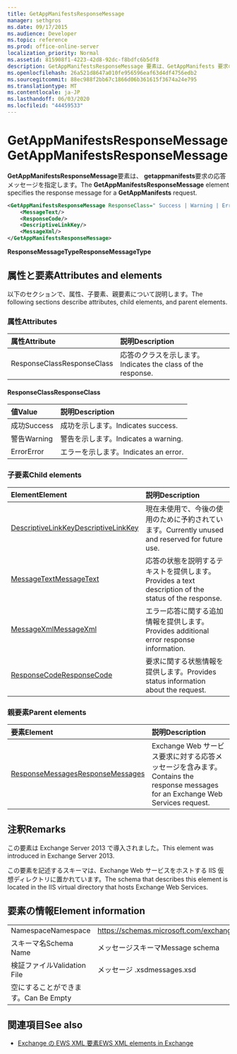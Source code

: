 ```yaml
---
title: GetAppManifestsResponseMessage
manager: sethgros
ms.date: 09/17/2015
ms.audience: Developer
ms.topic: reference
ms.prod: office-online-server
localization_priority: Normal
ms.assetid: 815908f1-4223-42d8-92dc-f8bdfc6b5df8
description: GetAppManifestsResponseMessage 要素は、GetAppManifests 要求の応答メッセージを指定します。
ms.openlocfilehash: 26a521d8647a010fe956596eaf63d4df4756edb2
ms.sourcegitcommit: 88ec988f2bb67c1866d06b361615f3674a24e795
ms.translationtype: MT
ms.contentlocale: ja-JP
ms.lasthandoff: 06/03/2020
ms.locfileid: "44459533"
---
```

# <a name="getappmanifestsresponsemessage"></a><span data-ttu-id="a2a36-103">GetAppManifestsResponseMessage</span><span class="sxs-lookup"><span data-stu-id="a2a36-103">GetAppManifestsResponseMessage</span></span>

<span data-ttu-id="a2a36-104">**GetAppManifestsResponseMessage**要素は、 **getappmanifests**要求の応答メッセージを指定します。</span><span class="sxs-lookup"><span data-stu-id="a2a36-104">The **GetAppManifestsResponseMessage** element specifies the response message for a **GetAppManifests** request.</span></span> 
  
```XML
<GetAppManifestsResponseMessage ResponseClass=" Success | Warning | Error ">
    <MessageText/>
    <ResponseCode/>
    <DescriptiveLinkKey/>
    <MessageXml/>
</GetAppManifestsResponseMessage>
```

 <span data-ttu-id="a2a36-105">**ResponseMessageType**</span><span class="sxs-lookup"><span data-stu-id="a2a36-105">**ResponseMessageType**</span></span>
## <a name="attributes-and-elements"></a><span data-ttu-id="a2a36-106">属性と要素</span><span class="sxs-lookup"><span data-stu-id="a2a36-106">Attributes and elements</span></span>

<span data-ttu-id="a2a36-107">以下のセクションで、属性、子要素、親要素について説明します。</span><span class="sxs-lookup"><span data-stu-id="a2a36-107">The following sections describe attributes, child elements, and parent elements.</span></span>
  
### <a name="attributes"></a><span data-ttu-id="a2a36-108">属性</span><span class="sxs-lookup"><span data-stu-id="a2a36-108">Attributes</span></span>

|<span data-ttu-id="a2a36-109">**属性**</span><span class="sxs-lookup"><span data-stu-id="a2a36-109">**Attribute**</span></span>|<span data-ttu-id="a2a36-110">**説明**</span><span class="sxs-lookup"><span data-stu-id="a2a36-110">**Description**</span></span>|
|:-----|:-----|
|<span data-ttu-id="a2a36-111">ResponseClass</span><span class="sxs-lookup"><span data-stu-id="a2a36-111">ResponseClass</span></span>  <br/> |<span data-ttu-id="a2a36-112">応答のクラスを示します。</span><span class="sxs-lookup"><span data-stu-id="a2a36-112">Indicates the class of the response.</span></span>  <br/> |
   
#### <a name="responseclass"></a><span data-ttu-id="a2a36-113">ResponseClass</span><span class="sxs-lookup"><span data-stu-id="a2a36-113">ResponseClass</span></span>

|<span data-ttu-id="a2a36-114">**値**</span><span class="sxs-lookup"><span data-stu-id="a2a36-114">**Value**</span></span>|<span data-ttu-id="a2a36-115">**説明**</span><span class="sxs-lookup"><span data-stu-id="a2a36-115">**Description**</span></span>|
|:-----|:-----|
|<span data-ttu-id="a2a36-116">成功</span><span class="sxs-lookup"><span data-stu-id="a2a36-116">Success</span></span>  <br/> |<span data-ttu-id="a2a36-117">成功を示します。</span><span class="sxs-lookup"><span data-stu-id="a2a36-117">Indicates success.</span></span>  <br/> |
|<span data-ttu-id="a2a36-118">警告</span><span class="sxs-lookup"><span data-stu-id="a2a36-118">Warning</span></span>  <br/> |<span data-ttu-id="a2a36-119">警告を示します。</span><span class="sxs-lookup"><span data-stu-id="a2a36-119">Indicates a warning.</span></span>  <br/> |
|<span data-ttu-id="a2a36-120">Error</span><span class="sxs-lookup"><span data-stu-id="a2a36-120">Error</span></span>  <br/> |<span data-ttu-id="a2a36-121">エラーを示します。</span><span class="sxs-lookup"><span data-stu-id="a2a36-121">Indicates an error.</span></span>  <br/> |
   
### <a name="child-elements"></a><span data-ttu-id="a2a36-122">子要素</span><span class="sxs-lookup"><span data-stu-id="a2a36-122">Child elements</span></span>

|<span data-ttu-id="a2a36-123">**Element**</span><span class="sxs-lookup"><span data-stu-id="a2a36-123">**Element**</span></span>|<span data-ttu-id="a2a36-124">**説明**</span><span class="sxs-lookup"><span data-stu-id="a2a36-124">**Description**</span></span>|
|:-----|:-----|
|[<span data-ttu-id="a2a36-125">DescriptiveLinkKey</span><span class="sxs-lookup"><span data-stu-id="a2a36-125">DescriptiveLinkKey</span></span>](descriptivelinkkey.md) <br/> |<span data-ttu-id="a2a36-126">現在未使用で、今後の使用のために予約されています。</span><span class="sxs-lookup"><span data-stu-id="a2a36-126">Currently unused and reserved for future use.</span></span>  <br/> |
|[<span data-ttu-id="a2a36-127">MessageText</span><span class="sxs-lookup"><span data-stu-id="a2a36-127">MessageText</span></span>](messagetext.md) <br/> |<span data-ttu-id="a2a36-128">応答の状態を説明するテキストを提供します。</span><span class="sxs-lookup"><span data-stu-id="a2a36-128">Provides a text description of the status of the response.</span></span>  <br/> |
|[<span data-ttu-id="a2a36-129">MessageXml</span><span class="sxs-lookup"><span data-stu-id="a2a36-129">MessageXml</span></span>](messagexml.md) <br/> |<span data-ttu-id="a2a36-130">エラー応答に関する追加情報を提供します。</span><span class="sxs-lookup"><span data-stu-id="a2a36-130">Provides additional error response information.</span></span>  <br/> |
|[<span data-ttu-id="a2a36-131">ResponseCode</span><span class="sxs-lookup"><span data-stu-id="a2a36-131">ResponseCode</span></span>](responsecode.md) <br/> |<span data-ttu-id="a2a36-132">要求に関する状態情報を提供します。</span><span class="sxs-lookup"><span data-stu-id="a2a36-132">Provides status information about the request.</span></span>  <br/> |
   
### <a name="parent-elements"></a><span data-ttu-id="a2a36-133">親要素</span><span class="sxs-lookup"><span data-stu-id="a2a36-133">Parent elements</span></span>

|<span data-ttu-id="a2a36-134">**要素**</span><span class="sxs-lookup"><span data-stu-id="a2a36-134">**Element**</span></span>|<span data-ttu-id="a2a36-135">**説明**</span><span class="sxs-lookup"><span data-stu-id="a2a36-135">**Description**</span></span>|
|:-----|:-----|
|[<span data-ttu-id="a2a36-136">ResponseMessages</span><span class="sxs-lookup"><span data-stu-id="a2a36-136">ResponseMessages</span></span>](responsemessages.md) <br/> |<span data-ttu-id="a2a36-137">Exchange Web サービス要求に対する応答メッセージを含みます。</span><span class="sxs-lookup"><span data-stu-id="a2a36-137">Contains the response messages for an Exchange Web Services request.</span></span>  <br/> |
   
## <a name="remarks"></a><span data-ttu-id="a2a36-138">注釈</span><span class="sxs-lookup"><span data-stu-id="a2a36-138">Remarks</span></span>

<span data-ttu-id="a2a36-139">この要素は Exchange Server 2013 で導入されました。</span><span class="sxs-lookup"><span data-stu-id="a2a36-139">This element was introduced in Exchange Server 2013.</span></span>
  
<span data-ttu-id="a2a36-140">この要素を記述するスキーマは、Exchange Web サービスをホストする IIS 仮想ディレクトリに置かれています。</span><span class="sxs-lookup"><span data-stu-id="a2a36-140">The schema that describes this element is located in the IIS virtual directory that hosts Exchange Web Services.</span></span>
  
## <a name="element-information"></a><span data-ttu-id="a2a36-141">要素の情報</span><span class="sxs-lookup"><span data-stu-id="a2a36-141">Element information</span></span>

|||
|:-----|:-----|
|<span data-ttu-id="a2a36-142">Namespace</span><span class="sxs-lookup"><span data-stu-id="a2a36-142">Namespace</span></span>  <br/> |https://schemas.microsoft.com/exchange/services/2006/messages  <br/> |
|<span data-ttu-id="a2a36-143">スキーマ名</span><span class="sxs-lookup"><span data-stu-id="a2a36-143">Schema Name</span></span>  <br/> |<span data-ttu-id="a2a36-144">メッセージスキーマ</span><span class="sxs-lookup"><span data-stu-id="a2a36-144">Message schema</span></span>  <br/> |
|<span data-ttu-id="a2a36-145">検証ファイル</span><span class="sxs-lookup"><span data-stu-id="a2a36-145">Validation File</span></span>  <br/> |<span data-ttu-id="a2a36-146">メッセージ .xsd</span><span class="sxs-lookup"><span data-stu-id="a2a36-146">messages.xsd</span></span>  <br/> |
|<span data-ttu-id="a2a36-147">空にすることができます。</span><span class="sxs-lookup"><span data-stu-id="a2a36-147">Can Be Empty</span></span>  <br/> ||
   
## <a name="see-also"></a><span data-ttu-id="a2a36-148">関連項目</span><span class="sxs-lookup"><span data-stu-id="a2a36-148">See also</span></span>



- [<span data-ttu-id="a2a36-149">Exchange の EWS XML 要素</span><span class="sxs-lookup"><span data-stu-id="a2a36-149">EWS XML elements in Exchange</span></span>](ews-xml-elements-in-exchange.md)

